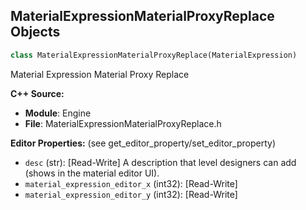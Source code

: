 ## MaterialExpressionMaterialProxyReplace Objects

```python
class MaterialExpressionMaterialProxyReplace(MaterialExpression)
```

Material Expression Material Proxy Replace

**C++ Source:**

- **Module**: Engine
- **File**: MaterialExpressionMaterialProxyReplace.h

**Editor Properties:** (see get_editor_property/set_editor_property)

- ``desc`` (str):  [Read-Write] A description that level designers can add (shows in the material editor UI).
- ``material_expression_editor_x`` (int32):  [Read-Write]
- ``material_expression_editor_y`` (int32):  [Read-Write]

<a id="unreal.MaterialExpressionMaterialSample"></a>